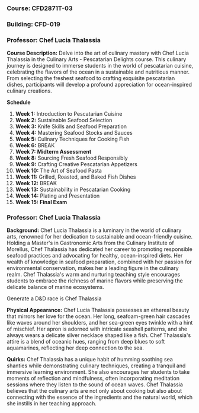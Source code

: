 ### Course: CFD2871T-03
### Building: CFD-019
### Professor: Chef Lucia Thalassia

**Course Description:** Delve into the art of culinary mastery with Chef Lucia Thalassia in the Culinary Arts - Pescatarian Delights course. This culinary journey is designed to immerse students in the world of pescatarian cuisine, celebrating the flavors of the ocean in a sustainable and nutritious manner. From selecting the freshest seafood to crafting exquisite pescatarian dishes, participants will develop a profound appreciation for ocean-inspired culinary creations.

**Schedule**
1. **Week 1:** Introduction to Pescatarian Cuisine
2. **Week 2:** Sustainable Seafood Selection
3. **Week 3:** Knife Skills and Seafood Preparation
4. **Week 4:** Mastering Seafood Stocks and Sauces
5. **Week 5:** Culinary Techniques for Cooking Fish
6. **Week 6:** BREAK
7. **Week 7:** **Midterm Assessment**
8. **Week 8:** Sourcing Fresh Seafood Responsibly
9. **Week 9:** Crafting Creative Pescatarian Appetizers
10. **Week 10:** The Art of Seafood Pasta
11. **Week 11:** Grilled, Roasted, and Baked Fish Dishes
12. **Week 12:** BREAK
13. **Week 13:** Sustainability in Pescatarian Cooking
14. **Week 14:** Plating and Presentation
15. **Week 15:** **Final Exam**

### Professor: Chef Lucia Thalassia
**Background:** Chef Lucia Thalassia is a luminary in the world of culinary arts, renowned for her dedication to sustainable and ocean-friendly cuisine. Holding a Master's in Gastronomic Arts from the Culinary Institute of Morellus, Chef Thalassia has dedicated her career to promoting responsible seafood practices and advocating for healthy, ocean-inspired diets. Her wealth of knowledge in seafood preparation, combined with her passion for environmental conservation, makes her a leading figure in the culinary realm. Chef Thalassia's warm and nurturing teaching style encourages students to embrace the richness of marine flavors while preserving the delicate balance of marine ecosystems.

Generate a D&D race is Chef Thalassia

**Physical Appearance:** Chef Lucia Thalassia possesses an ethereal beauty that mirrors her love for the ocean. Her long, seafoam-green hair cascades like waves around her shoulders, and her sea-green eyes twinkle with a hint of mischief. Her apron is adorned with intricate seashell patterns, and she always wears a delicate silver necklace shaped like a fish. Chef Thalassia's attire is a blend of oceanic hues, ranging from deep blues to soft aquamarines, reflecting her deep connection to the sea.

**Quirks:** Chef Thalassia has a unique habit of humming soothing sea shanties while demonstrating culinary techniques, creating a tranquil and immersive learning environment. She also encourages her students to take moments of reflection and mindfulness, often incorporating meditation sessions where they listen to the sound of ocean waves. Chef Thalassia believes that the culinary arts are not only about cooking but also about connecting with the essence of the ingredients and the natural world, which she instills in her teaching approach.